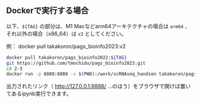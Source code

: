## Dockerで実行する場合
以下、`${TAG}` の部分は、M1 Macなどarm64アーキテクチャの場合は `arm64` 、それ以外の場合（x86_64）は `v2` としてください。

例： docker pull takakoron/pags_bioinfo2023:v2

```bash
docker pull takakoron/pags_bioinfo2022:${TAG}
git https://github.com/tmochidu/pags_bioinfo2023.git
cd 2-3
docker run -p 8888:8888 -v $(PWD):/work/scRNAseq_handson takakoron/pags_bioinfo2023:${TAG} bash -c "export PS1=dummy && source /root/.bashrc && jupyter notebook --ip=0.0.0.0 --port=8888 --allow-root"

```
出力されたリンク（ http://127.0.0.1:8888/ ...のほう）をブラウザで開けば置いてあるipynb実行できます。
